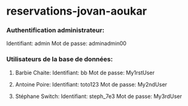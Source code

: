 # reservations-jovan-aoukar

### Authentification administrateur:
Identifiant: admin
Mot de passe: adminadmin00

### Utilisateurs de la base de données:

1. Barbie Chaite:
    Identifiant: bb
    Mot de passe: My1rstUser

2. Antoine Poire:
    Identifiant: toto123
    Mot de passe: My2ndUser

3. Stéphane Switch:
    Identifiant: steph_7e3
    Mot de passe: My3rdUser